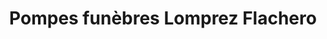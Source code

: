 ---
title: "Pompes funèbres Lomprez Flachero"
url: /masnieres/pompes-funebres-lomprez-flachero/
shop: Bestattungen
---